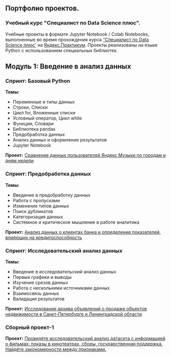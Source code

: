 ## Портфолио проектов.
### Учебный курс "Специалист по Data Science плюс".

Учебные проекты в формате Jupyter Notebook / Colab Notebooks, выполненные во время прохождения курса ["Специалист по Data Science плюс'](https://praktikum.yandex.ru/data-scientist-plus/) на [Яндекс.Практикум](https://practicum.yandex.ru/). Проекты реализованы на языке Python с использованием специальных библиотек.

## Модуль 1: Введение в анализ данных

### Спринт: Базовый Python
**Темы:**
- Переменные и типы данных
- Строки, Списки
- Цикл for, Вложенные списки
- Условный оператор, Цикл while
- Функции, Словари
- Библиотека pandas
- Предобработка данных
- Анализ данных и оформление результатов
- Jupyter Notebook

**Проект:** [Сравнение данных пользователей Яндекс Музыки по городам и дням недели](01_project)

### Спринт: Предобработка данных
**Темы:**
- Введение в предобработку данных
- Работа с пропусками
- Изменение типов данных
- Поиск дубликатов
- Категоризация данных
- Системное и критическое мышление в работе аналитика

**Проект:** [Анализ данных о клиентах банка и определение показателей, влияющих на кредитоспособность](02_project)

### Спринт: Исследовательский анализ данных
**Темы:**
- Введение в исследовательский анализ данных
- Первые графики и выводы
- Изучение срезов данных
- Работа с несколькими источниками данных
- Взаимосвязь данных
- Валидация результатов

**Проект:** [Исследование архива объявлений о продаже объектов недвижимости в Санкт-Петербурге и Ленинградской области](03_project)

### Сборный проект-1
**Проект:** [Проведёте исследовательский анализ датасета с информацией о фильмах: показы в кинотеатрах, сборы, государственная поддержка. Найдёте закономерности между признаками.](04_project)

